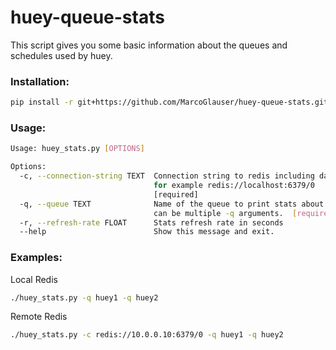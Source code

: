 # huey-queue-stats
This script gives you some basic information about the queues and schedules used by huey.
### Installation:
```bash
pip install -r git+https://github.com/MarcoGlauser/huey-queue-stats.git
```

### Usage:

```bash
Usage: huey_stats.py [OPTIONS]

Options:
  -c, --connection-string TEXT  Connection string to redis including database.
                                for example redis://localhost:6379/0
                                [required]
  -q, --queue TEXT              Name of the queue to print stats about. There
                                can be multiple -q arguments.  [required]
  -r, --refresh-rate FLOAT      Stats refresh rate in seconds
  --help                        Show this message and exit.

```


### Examples:

Local Redis
```bash
./huey_stats.py -q huey1 -q huey2
```
Remote Redis
```bash
./huey_stats.py -c redis://10.0.0.10:6379/0 -q huey1 -q huey2
```